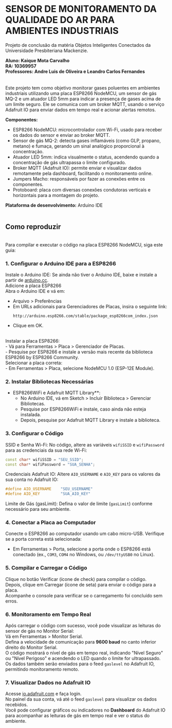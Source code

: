 # SENSOR DE MONITORAMENTO DA QUALIDADE DO AR PARA AMBIENTES INDUSTRIAIS

Projeto de conclusão da matéria Objetos Inteligentes Conectados da Universidade Presbiteriana Mackenzie.

**Aluno: Kaique Mota Carvalho**
<br />
**RA: 10369957**
<br />
**Professores: Andre Luis de Oliveira e Leandro Carlos Fernandes**
<br />
<br />
<br />
Este projeto tem como objetivo monitorar gases poluentes em ambientes industriais utilizando uma placa ESP8266 NodeMCU, um sensor de gás MQ-2 e um atuador LED 5mm para indicar a presença de gases acima de um limite seguro. Ele se comunica com um broker MQTT, usando o serviço Adafruit IO para enviar dados em tempo real e acionar alertas remotos.

**Componentes:**
- ESP8266 NodeMCU: microcontrolador com Wi-Fi, usado para receber os dados do sensor e enviar ao broker MQTT.
- Sensor de gás MQ-2: detecta gases inflamáveis (como GLP, propano, metano) e fumaça, gerando um sinal analógico proporcional à concentração.
- Atuador LED 5mm: indica visualmente o status, acendendo quando a concentração de gás ultrapassa o limite configurado.
- Broker MQTT (Adafruit IO): permite enviar e visualizar dados remotamente pela dashboard, facilitando o monitoramento online.
- Jumpers Macho: responsáveis por fazer as conexões entre os componentes.
- Protoboard: placa com diversas conexões condutoras verticais e horizontais para a montagem do projeto.
  
**Plataforma de desenvolvimento:** Arduino IDE
  <br />
  <br />
  ## Como reproduzir
  <br />
 Para compilar e executar o código na placa ESP8266 NodeMCU, siga este guia:

### 1. Configurar o Arduino IDE para a ESP8266

Instale o Arduino IDE: Se ainda não tiver o Arduino IDE, baixe e instale a partir de [arduino.cc](https://www.arduino.cc/en/software).
<br />
Adicione a placa ESP8266 
<br />
Abra o Arduino IDE e vá em:
   - Arquivo > Preferências
   - Em URLs adicionais para Gerenciadores de Placas, insira o seguinte link: 
     ```
     http://arduino.esp8266.com/stable/package_esp8266com_index.json
     ```
   - Clique em OK.
<br />
     Instalar a placa ESP8266:
     <br />
   - Vá para Ferramentas > Placa > Gerenciador de Placas.
     <br />
   - Pesquise por ESP8266 e instale a versão mais recente da biblioteca ESP8266 by ESP8266 Community.
<br /> 
    Selecionar a placa correta:
<br />
   - Em Ferramentas > Placa, selecione NodeMCU 1.0 (ESP-12E Module).

### 2. Instalar Bibliotecas Necessárias

- ESP8266WiFi e Adafruit MQTT Library**: 
  - No Arduino IDE, vá em Sketch > Incluir Biblioteca > Gerenciar Bibliotecas.
  - Pesquise por ESP8266WiFi e instale, caso ainda não esteja instalada.
  - Depois, pesquise por Adafruit MQTT Library e instale a biblioteca.

### 3. Configurar o Código

SSID e Senha Wi-Fi: No código, altere as variáveis `wifiSSID` e `wifiPassword` para as credenciais da sua rede Wi-Fi:
   ```cpp
   const char* wifiSSID = "SEU_SSID";  
   const char* wifiPassword = "SUA_SENHA";
   ```

Credenciais Adafruit IO: Altere `AIO_USERNAME` e `AIO_KEY` para os valores da sua conta no Adafruit IO:
   ```cpp
   #define AIO_USERNAME    "SEU_USERNAME"  
   #define AIO_KEY         "SUA_AIO_KEY"
   ```

Limite de Gás (gasLimit): Defina o valor de limite (`gasLimit`) conforme necessário para seu ambiente.

### 4. Conectar a Placa ao Computador

Conecte o ESP8266 ao computador usando um cabo micro-USB. Verifique se a porta correta está selecionada:
- Em Ferramentas > Porta, selecione a porta onde o ESP8266 está conectado (ex., `COM3`, `COM4` no Windows, ou `/dev/ttyUSB0` no Linux).

### 5. Compilar e Carregar o Código

Clique no botão Verificar (ícone de check) para compilar o código.
<br />
Depois, clique em Carregar (ícone de seta) para enviar o código para a placa.
<br />
Acompanhe o console para verificar se o carregamento foi concluído sem erros.

### 6. Monitoramento em Tempo Real

Após carregar o código com sucesso, você pode visualizar as leituras do sensor de gás no Monitor Serial:
<br />
Vá em Ferramentas > Monitor Serial.
<br />
Defina a velocidade de comunicação para **9600 baud** no canto inferior direito do Monitor Serial.
<br />
O código mostrará o nível de gás em tempo real, indicando "Nível Seguro" ou "Nível Perigoso" e acendendo o LED quando o limite for ultrapassado. Os dados também serão enviados para o feed `gaslevel` no Adafruit IO, permitindo monitoramento remoto.

### 7. Visualizar Dados no Adafruit IO

Acesse [io.adafruit.com](https://io.adafruit.com/) e faça login.
<br />
No painel da sua conta, vá até o feed `gaslevel` para visualizar os dados recebidos.
<br />
Você pode configurar gráficos ou indicadores no **Dashboard** do Adafruit IO para acompanhar as leituras de gás em tempo real e ver o status do ambiente.


  
